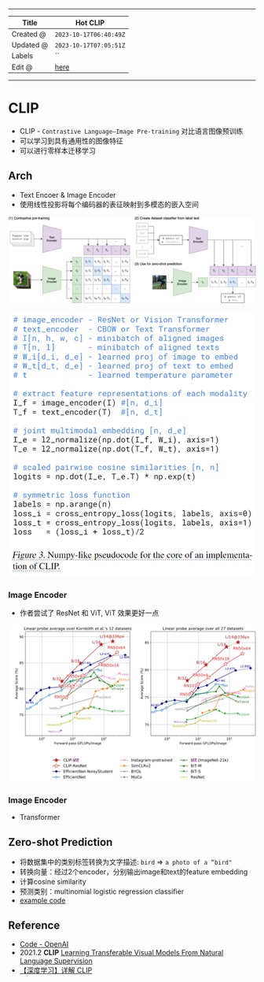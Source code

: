 -----

| Title     | Hot CLIP                                              |
| --------- | ----------------------------------------------------- |
| Created @ | `2023-10-17T06:40:49Z`                                |
| Updated @ | `2023-10-17T07:05:51Z`                                |
| Labels    | \`\`                                                  |
| Edit @    | [here](https://github.com/junxnone/aiwiki/issues/448) |

-----

# CLIP

  - CLIP - `Contrastive Language–Image Pre-training` 对比语言图像预训练
  - 可以学习到具有通用性的图像特征
  - 可以进行零样本迁移学习

## Arch

  - Text Encoer & Image Encoder
  - 使用线性投影将每个编码器的表征映射到多模态的嵌入空间

![Image](media/953db125edc89391d68fe228923c70df552a867f.png)

![Image](media/c1ae9d876cbcfcf05d094a2a7e034696b64ad103.png)

### Image Encoder

  - 作者尝试了 ResNet 和 ViT, ViT 效果更好一点

![Image](media/163b018419e85de2b782aff0e4203bbcfb2d3c3c.png)

### Image Encoder

  - Transformer

## Zero-shot Prediction

  - 将数据集中的类别标签转换为文字描述: `bird` =\> `a photo of a “bird"`
  - 转换向量：经过2个encoder，分别输出image和text的feature embedding
  - 计算cosine similarity
  - 预测类别：multinomial logistic regression classifier
  - [example
    code](https://github.com/openai/CLIP/blob/main/README.md#zero-shot-prediction)

## Reference

  - [Code - OpenAI](https://github.com/OpenAI/CLIP)
  - 2021.2 **CLIP** [Learning Transferable Visual Models From Natural
    Language Supervision](https://arxiv.org/abs/2103.00020)
  - [【深度学习】详解
    CLIP](https://blog.csdn.net/qq_39478403/article/details/127858015)
